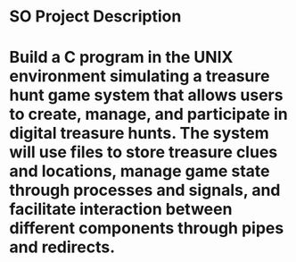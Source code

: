 # SO Project Description
# Build a C program in the UNIX environment simulating a treasure hunt game system that allows users to create, manage, and participate in digital treasure hunts. The system will use files to store treasure clues and locations, manage game state through processes and signals, and facilitate interaction between different components through pipes and redirects.
